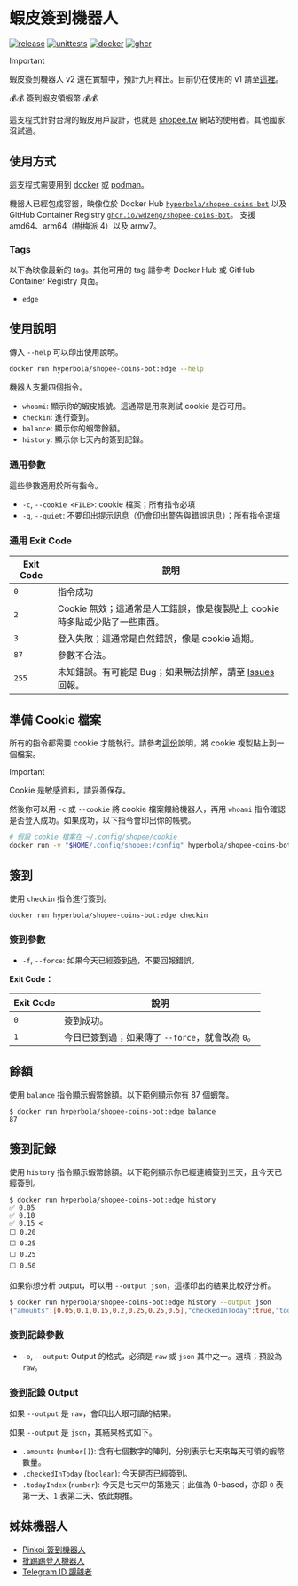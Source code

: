# 蝦皮簽到機器人

[![release](https://badgen.net/github/release/wdzeng/shopee-coins-bot/stable?color=red)](https://github.com/wdzeng/shopee-coins-bot/releases/latest)
[![unittests](https://img.shields.io/github/actions/workflow/status/wdzeng/shopee-coins-bot/unittests.yml?branch=main&label=unittests)](https://github.com/wdzeng/shopee-coins-bot/actions/workflows/unittests.yml)
[![docker](https://badgen.net/badge/icon/docker?icon=docker&label=)](https://hub.docker.com/repository/docker/hyperbola/shopee-coins-bot)
[![ghcr](https://badgen.net/badge/icon/ghcr/black?icon=github&label=)](https://github.com/wdzeng/shopee-coins-bot/pkgs/container/shopee-coins-bot)

> [!IMPORTANT]  
> 蝦皮簽到機器人 v2 還在實驗中，預計九月釋出。目前仍在使用的 v1
> 請至[這裡](https://github.com/wdzeng/shopee-coins-bot/tree/main)。

💰💰 簽到蝦皮領蝦幣 💰💰

這支程式針對台灣的蝦皮用戶設計，也就是 [shopee.tw](https://shopee.tw/)
網站的使用者。其他國家沒試過。

## 使用方式

這支程式需要用到 [docker](https://www.docker.com/) 或 [podman](https://podman.io/)。

機器人已經包成容器，映像位於 Docker Hub
[`hyperbola/shopee-coins-bot`](https://hub.docker.com/repository/docker/hyperbola/shopee-coins-bot)
以及 GitHub Container Registry
[`ghcr.io/wdzeng/shopee-coins-bot`](https://github.com/wdzeng/shopee-coins-bot/pkgs/container/shopee-coins-bot)。
支援 amd64、arm64（樹梅派 4）以及 armv7。

### Tags

以下為映像最新的 tag。其他可用的 tag 請參考 Docker Hub 或 GitHub Container Registry 頁面。

- `edge`

## 使用說明

傳入 `--help` 可以印出使用說明。

```sh
docker run hyperbola/shopee-coins-bot:edge --help
```

機器人支援四個指令。

- `whoami`: 顯示你的蝦皮帳號。這通常是用來測試 cookie 是否可用。
- `checkin`: 進行簽到。
- `balance`: 顯示你的蝦幣餘額。
- `history`: 顯示你七天內的簽到記錄。

### 通用參數

這些參數適用於所有指令。

- `-c`, `--cookie <FILE>`: cookie 檔案；所有指令必填
- `-q`, `--quiet`: 不要印出提示訊息（仍會印出警告與錯誤訊息）；所有指令選填

### 通用 Exit Code

| Exit Code | 說明                                                                                                          |
| --------- | ------------------------------------------------------------------------------------------------------------- |
| `0`       | 指令成功                                                                                                      |
| `2`       | Cookie 無效；這通常是人工錯誤，像是複製貼上 cookie 時多貼或少貼了一些東西。                                   |
| `3`       | 登入失敗；這通常是自然錯誤，像是 cookie 過期。                                                                |
| `87`      | 參數不合法。                                                                                                  |
| `255`     | 未知錯誤。有可能是 Bug；如果無法排解，請至 [Issues](https://github.com/wdzeng/shopee-coins-bot/issues) 回報。 |

## 準備 Cookie 檔案

所有的指令都需要 cookie 才能執行。請參考[這份](./docs/how-to-get-cookie.md)說明，將 cookie
複製貼上到一個檔案。

> [!IMPORTANT]  
> Cookie 是敏感資料，請妥善保存。

然後你可以用 `-c` 或 `--cookie` 將 cookie 檔案餵給機器人，再用 `whoami`
指令確認是否登入成功。如果成功，以下指令會印出你的帳號。

```sh
# 假設 cookie 檔案在 ~/.config/shopee/cookie
docker run -v "$HOME/.config/shopee:/config" hyperbola/shopee-coins-bot:edge -c /config/cookie whoami
```

## 簽到

使用 `checkin` 指令進行簽到。

```shell
docker run hyperbola/shopee-coins-bot:edge checkin
```

### 簽到參數

- `-f`, `--force`: 如果今天已經簽到過，不要回報錯誤。

**Exit Code：**

| Exit Code | 說明                                             |
| --------- | ------------------------------------------------ |
| `0`       | 簽到成功。                                       |
| `1`       | 今日已簽到過；如果傳了 `--force`，就會改為 `0`。 |

## 餘額

使用 `balance` 指令顯示蝦幣餘額。以下範例顯示你有 87 個蝦幣。

```shell
$ docker run hyperbola/shopee-coins-bot:edge balance
87
```

## 簽到記錄

使用 `history` 指令顯示蝦幣餘額。以下範例顯示你已經連續簽到三天，且今天已經簽到。

```shell
$ docker run hyperbola/shopee-coins-bot:edge history
✅ 0.05
✅ 0.10
✅ 0.15 <
⬜ 0.20
⬜ 0.25
⬜ 0.25
⬜ 0.50
```

如果你想分析 output，可以用 `--output json`，這樣印出的結果比較好分析。

```sh
$ docker run hyperbola/shopee-coins-bot:edge history --output json
{"amounts":[0.05,0.1,0.15,0.2,0.25,0.25,0.5],"checkedInToday":true,"todayIndex":2}
```

### 簽到記錄參數

- `-o`, `--output`: Output 的格式，必須是 `raw` 或 `json` 其中之一。選填；預設為 `raw`。

### 簽到記錄 Output

如果 `--output` 是 `raw`，會印出人眼可讀的結果。

如果 `--output` 是 `json`，其結果格式如下。

- `.amounts` (`number[]`): 含有七個數字的陣列，分別表示七天來每天可領的蝦幣數量。
- `.checkedInToday` (`boolean`): 今天是否已經簽到。
- `.todayIndex` (`number`): 今天是七天中的第幾天；此值為 0-based，亦即 `0` 表第一天、`1`
  表第二天、依此類推。

## 姊妹機器人

- [Pinkoi 簽到機器人](https://github.com/wdzeng/pinkoi-coins-bot/)
- [批踢踢登入機器人](https://github.com/wdzeng/ptt-login-bot/)
- [Telegram ID 覬覦者](https://github.com/wdzeng/telegram-id-pretender/)

